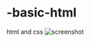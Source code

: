 # -basic-html
html and css
![screenshot](https://user-images.githubusercontent.com/85819910/124010498-80c03c00-d9fc-11eb-83ae-a924bb1ce7d1.png)
